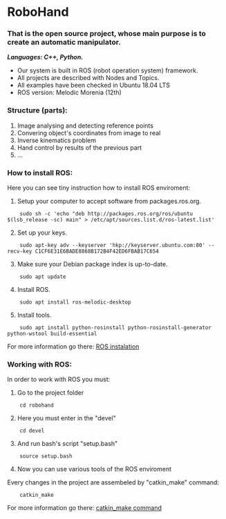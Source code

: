 # RoboHand
### That is the open source project, whose main purpose is to create an automatic manipulator.
***Languages: C++, Python.***
    
* Our system is built in ROS (robot operation system) framework.
* All projects are described with Nodes and Topics.
* All examples have been checked in Ubuntu 18.04 LTS
* ROS version: Melodic Morenia (12th)

### Structure (parts):
1. Image analysing and detecting reference points
2. Convering object's coordinates from image to real
3. Inverse kinematics problem
4. Hand control by results of the previous part
5. ...

### How to install ROS:
Here you can see tiny instruction how to install ROS enviroment:
1. Setup your computer to accept software from packages.ros.org. 
```
    sudo sh -c 'echo "deb http://packages.ros.org/ros/ubuntu $(lsb_release -sc) main" > /etc/apt/sources.list.d/ros-latest.list'
```
2. Set up your keys.
```
    sudo apt-key adv --keyserver 'hkp://keyserver.ubuntu.com:80' --recv-key C1CF6E31E6BADE8868B172B4F42ED6FBAB17C654
```
3. Make sure your Debian package index is up-to-date.
```
    sudo apt update
```
4. Install ROS.
```
    sudo apt install ros-melodic-desktop
```
5. Install tools.
```
    sudo apt install python-rosinstall python-rosinstall-generator python-wstool build-essential
```
For more information go there: [ROS instalation](http://wiki.ros.org/melodic/Installation/Ubuntu)

### Working with ROS:
In order to work with ROS you must:
1. Go to the project folder
```
    cd robohand
```
2. Here you must enter in the "devel"
```
    cd devel
```
3. And run bash's script "setup.bash"
```
    source setup.bash
```
4. Now you can use various tools of the ROS enviroment
  
Every changes in the project are assembeled by "catkin_make" command:
```
    catkin_make
```
For more information go there: [catkin_make command](http://wiki.ros.org/ROS/Tutorials/BuildingPackages)
